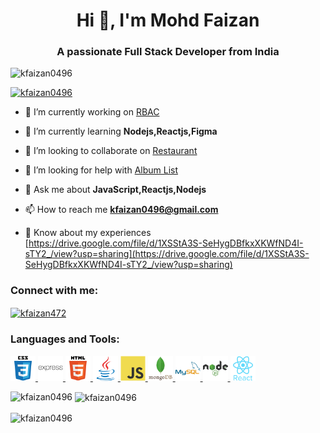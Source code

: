 <h1 align="center">Hi 👋, I'm Mohd Faizan</h1>
<h3 align="center">A passionate Full Stack Developer from India</h3>

<p align="left"> <img src="https://komarev.com/ghpvc/?username=kfaizan0496&label=Profile%20views&color=0e75b6&style=flat" alt="kfaizan0496" /> </p>

<p align="left"> <a href="https://github.com/ryo-ma/github-profile-trophy"><img src="https://github-profile-trophy.vercel.app/?username=kfaizan0496" alt="kfaizan0496" /></a> </p>

- 🔭 I’m currently working on [RBAC](https://github.com/kfaizan0496/RoleBasedAccessControl)

- 🌱 I’m currently learning **Nodejs,Reactjs,Figma**

- 👯 I’m looking to collaborate on [Restaurant](https://github.com/kfaizan0496/restaurant)

- 🤝 I’m looking for help with [Album List](https://github.com/kfaizan0496/react_Album_List)

- 💬 Ask me about **JavaScript,Reactjs,Nodejs**

- 📫 How to reach me **kfaizan0496@gmail.com**

- 📄 Know about my experiences [https://drive.google.com/file/d/1XSStA3S-SeHygDBfkxXKWfND4I-sTY2_/view?usp=sharing](https://drive.google.com/file/d/1XSStA3S-SeHygDBfkxXKWfND4I-sTY2_/view?usp=sharing)

<h3 align="left">Connect with me:</h3>
<p align="left">
<a href="https://instagram.com/kfaizan472" target="blank"><img align="center" src="https://raw.githubusercontent.com/rahuldkjain/github-profile-readme-generator/master/src/images/icons/Social/instagram.svg" alt="kfaizan472" height="30" width="40" /></a>
</p>

<h3 align="left">Languages and Tools:</h3>
<p align="left"> <a href="https://www.w3schools.com/css/" target="_blank" rel="noreferrer"> <img src="https://raw.githubusercontent.com/devicons/devicon/master/icons/css3/css3-original-wordmark.svg" alt="css3" width="40" height="40"/> </a> <a href="https://expressjs.com" target="_blank" rel="noreferrer"> <img src="https://raw.githubusercontent.com/devicons/devicon/master/icons/express/express-original-wordmark.svg" alt="express" width="40" height="40"/> </a> <a href="https://www.w3.org/html/" target="_blank" rel="noreferrer"> <img src="https://raw.githubusercontent.com/devicons/devicon/master/icons/html5/html5-original-wordmark.svg" alt="html5" width="40" height="40"/> </a> <a href="https://www.java.com" target="_blank" rel="noreferrer"> <img src="https://raw.githubusercontent.com/devicons/devicon/master/icons/java/java-original.svg" alt="java" width="40" height="40"/> </a> <a href="https://developer.mozilla.org/en-US/docs/Web/JavaScript" target="_blank" rel="noreferrer"> <img src="https://raw.githubusercontent.com/devicons/devicon/master/icons/javascript/javascript-original.svg" alt="javascript" width="40" height="40"/> </a> <a href="https://www.mongodb.com/" target="_blank" rel="noreferrer"> <img src="https://raw.githubusercontent.com/devicons/devicon/master/icons/mongodb/mongodb-original-wordmark.svg" alt="mongodb" width="40" height="40"/> </a> <a href="https://www.mysql.com/" target="_blank" rel="noreferrer"> <img src="https://raw.githubusercontent.com/devicons/devicon/master/icons/mysql/mysql-original-wordmark.svg" alt="mysql" width="40" height="40"/> </a> <a href="https://nodejs.org" target="_blank" rel="noreferrer"> <img src="https://raw.githubusercontent.com/devicons/devicon/master/icons/nodejs/nodejs-original-wordmark.svg" alt="nodejs" width="40" height="40"/> </a> <a href="https://reactjs.org/" target="_blank" rel="noreferrer"> <img src="https://raw.githubusercontent.com/devicons/devicon/master/icons/react/react-original-wordmark.svg" alt="react" width="40" height="40"/> </a> </p>

<p><img align="left" src="https://github-readme-stats.vercel.app/api/top-langs?username=kfaizan0496&show_icons=true&locale=en&layout=compact" alt="kfaizan0496" /></p>

<p>&nbsp;<img align="center" src="https://github-readme-stats.vercel.app/api?username=kfaizan0496&show_icons=true&locale=en" alt="kfaizan0496" /></p>

<p><img align="center" src="https://github-readme-streak-stats.herokuapp.com/?user=kfaizan0496&" alt="kfaizan0496" /></p>
